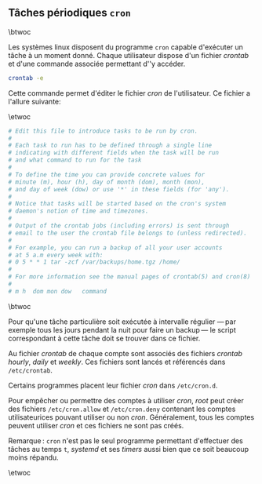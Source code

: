 
## Tâches périodiques `cron`

\btwoc

Les systèmes linux disposent du programme `cron` capable d'exécuter un tâche à un moment donné. Chaque utilisateur dispose d'un fichier _crontab_ et d'une commande associée permettant d''y accéder. 

```bash
crontab -e
```

Cette commande permet d'éditer le fichier _cron_ de l'utilisateur. Ce fichier a l'allure suivante: 

\etwoc

```conf
# Edit this file to introduce tasks to be run by cron.                            
#                                                                                 
# Each task to run has to be defined through a single line                        
# indicating with different fields when the task will be run                      
# and what command to run for the task                                            
#                                                                                 
# To define the time you can provide concrete values for                          
# minute (m), hour (h), day of month (dom), month (mon),                          
# and day of week (dow) or use '*' in these fields (for 'any').                   
#                                                                                 
# Notice that tasks will be started based on the cron's system                    
# daemon's notion of time and timezones.                                          
#                                                                                 
# Output of the crontab jobs (including errors) is sent through                   
# email to the user the crontab file belongs to (unless redirected).              
#                                                                                 
# For example, you can run a backup of all your user accounts                     
# at 5 a.m every week with:                                                       
# 0 5 * * 1 tar -zcf /var/backups/home.tgz /home/                                 
#                                                                                 
# For more information see the manual pages of crontab(5) and cron(8)             
#                                                                                 
# m h  dom mon dow   command                                                      
```
\btwoc

Pour qu'une tâche particulière soit exécutée à intervalle régulier — par exemple
tous les jours pendant la nuit pour faire un backup — le script correspondant à
cette tâche doit se trouver dans ce fichier. 

Au fichier _crontab_ de chaque compte sont associés des fichiers _crontab_
_hourly_, _daily_ et _weekly_. Ces fichiers sont lancés et référencés dans
`/etc/crontab`. 

Certains programmes placent leur fichier _cron_ dans `/etc/cron.d`. 

Pour empêcher ou permettre des comptes à utiliser _cron_, _root_ peut créer des
fichiers `/etc/cron.allow` et `/etc/cron.deny` contenant les comptes
utilisateurices pouvant utiliser ou non _cron_. Généralement, tous les comptes
peuvent utiliser _cron_ et ces fichiers ne sont pas créés. 

Remarque : `cron` n'est pas le seul programme permettant d'effectuer des tâches
au temps `t`, _systemd_ et ses _timers_ aussi bien que ce soit beaucoup moins
répandu. 

\etwoc